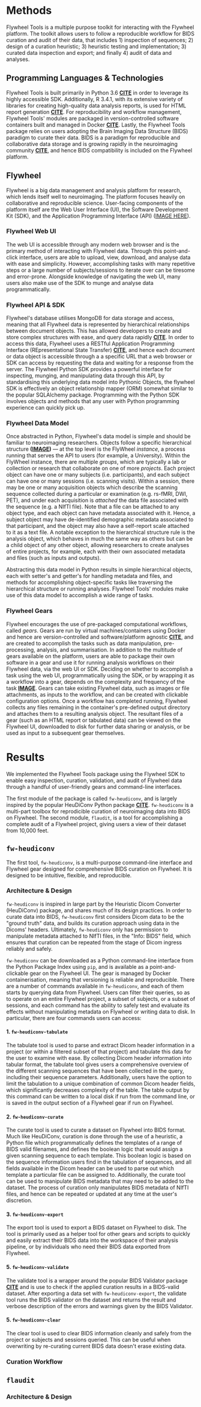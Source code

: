# Methods

Flywheel Tools is a multiple purpose toolkit for interacting with the Flywheel
platform. The toolkit allows users to follow a reproducible workflow for BIDS
curation and audit of their data, that includes 1) inspection of sequences; 2)
design of a curation heuristic; 3) heuristic testing and implementation; 3)
curated data inspection and export; and finally 4) audit of data and analyses.

## Programming Languages & Technologies

Flywheel Tools is built primarily in Python 3.6 **[CITE]()** in order to
leverage its highly accessible SDK. Additionally, R 3.4.1, with its
extensive variety of libraries for creating high-quality data analysis reports,
is used for HTML report generation **[CITE]()**. For reproducibility and
workflow management, Flywheel Tools' modules are packaged in
version-controlled software containers built and managed in Docker **[CITE]()**.
Lastly, the Flywheel Tools package relies on users adopting the Brain Imaging
Data Structure (BIDS) paradigm to curate their data. BIDS is a paradigm for
reproducible and collaborative data storage and is growing rapidly in the
neuroimaging community **[CITE]()**, and hence BIDS compatibility is included on
the Flywheel platform.

## Flywheel

Flywheel is a big data management and analysis platform for research, which
lends itself well to neuroimaging. The platform focuses heavily on collaborative
and reproducible science. User-facing components of the platform itself are the
Web User Interface (UI), the Software Development Kit (SDK), and the Application
Programming Interface (API) ([IMAGE HERE]()).

### Flywheel Web UI

The web UI is accessible through any modern web browser and is the primary
method of interacting with Flywheel data. Through this point-and-click
interface, users are able to upload, view, download, and analyse data with ease
and simplicity. However, accomplishing tasks with many repetitive steps or a
large number of subjects/sessions to iterate over can be tiresome and
error-prone. Alongside knowledge of navigating the web UI, many users also make
use of the SDK to munge and analyse data programmatically.

### Flywheel API & SDK

Flywheel's database utilises MongoDB for data storage and access, meaning that
all Flywheel data is represented by hierarchical relationships between document
objects. This has allowed developers to create and store complex structures with
ease, and query data rapidly **[CITE]()**. In order to access this data,
Flywheel uses a RESTful Application Programming Interface (REpresentational
State Transfer) **[CITE]()**, and hence each document or data object is
accessible through a a specific URL that a web browser or SDK can access by
requesting the data and waiting for a response from the server. The Flywheel
Python SDK provides a powerful interface for inspecting, munging, and
manipulating data through this API, by standardising this underlying data model
into Pythonic Objects, the flywheel SDK is effectively an object relationship
mapper (ORM) somewhat similar to the popular SQLAlchemy package. Programming
with the Python SDK involves objects and methods that any user with Python
programming experience can quickly pick up.

### Flywheel Data Model

Once abstracted in Python, Flywheel's data model is simple and should be
familiar to neuroimaging researchers. Objects follow a specific hierarchical
structure **([IMAGE]())** — at the top level is the FlyWheel *instance*, a
process running that serves the API to users (for example, a
University). Within the FlyWheel instance, there are multiple *groups*, which
are typically a lab or collection or research that collaborate on one of more
*projects*. Each project object can have one or
many subjects (i.e. participants), and each subject can have one or many
sessions (i.e. scanning visits). Within a session, there may be one or many
acquisition objects which describe the scanning sequence collected during a
particular or examination (e.g. rs-fMRI, DWI, PET), and under each acquisition
is *attached* the data file associated with the sequence (e.g. a NIfTI file).
Note that a file can be attached to any object type, and each object can have
metadata associated with it. Hence, a subject object may have de-identified
demographic metadata associated to that participant, and the object may also
have a self-report scale attached to it as a text file. A notable exception to
the hierarchical structure rule is the analysis object, which behaves in much
the same way as others but can be a child object of any other object, allowing
researchers to create analyses of entire projects, for example, each with their
own associated metadata and files (such as inputs and outputs).

Abstracting this data model in Python results in simple hierarchical objects,
each with setter's and getter's for handling metadata and files, and methods for
accomplishing object-specific tasks like traversing the hierarchical structure
or running analyses. Flywheel Tools' modules make use of this data model to
accomplish a wide range of tasks.

### Flywheel Gears

Flywheel encourages the use of pre-packaged computational workflows, called
*gears*. Gears are run by virtual machines/containers using Docker and hence are
version-controlled and software/platform agnostic **[CITE]()**, and are created
to accomplish the tasks such as data manipulation, pre-processing, analysis, and
summarisation. In addition to the multitude of gears available on the platform,
users are able to package their own software in a gear and use it for running
analysis workflows on their Flywheel data, via the web UI or SDK. Deciding on
whether to accomplish a task using the web UI, programmatically using the SDK,
or by wrapping it as a workflow into a gear, depends on the complexity and
frequency of the task **[IMAGE]()**. Gears can take existing Flywheel data, such
as images or file attachments, as inputs to the workflow, and can be created
with clickable configuration options. Once a workflow has completed running,
Flywheel collects any files remaining in the container's pre-defined output
directory and attaches them to a resulting analysis object. The resultant files
of a gear (such as an HTML report or tabulated data) can be viewed on the
Flywheel UI, downloaded to disk for further data sharing or analysis, or be used
as input to a subsequent gear themselves.

# Results

We implemented the Flywheel Tools package using the Flywheel SDK to enable easy
inspection, curation, validation, and audit of Flywheel data through a handful
of user-friendly gears and command-line interfaces.

The first module of the package is called `fw-heudiconv`, and is largely
inspired by the popular HeuDiConv Python package **[CITE]()**. `fw-heudiconv` is
a multi-part toolbox for reprodicible curation of neuroimaging data into BIDS on
Flywheel. The second module, `flaudit`, is a tool for accomplishing a complete
audit of a Flywheel project, giving users a view of their dataset from 10,000
feet.

## `fw-heudiconv`

The first tool, `fw-heudiconv`, is a multi-purpose command-line interface and
Flywheel gear designed for comprehensive BIDS curation on Flywheel. It is
designed to be intuitive, flexible, and reproducible.

### Architecture & Design

`fw-heudiconv` is inspired in large part by the Heuristic Dicom Converter
(HeuDiConv) package, and shares much of its design practices. In order to curate
data into BIDS, `fw-heudiconv` first considers Dicom data to be the "ground
truth" data, and builds its curation approach using data in the Dicoms' headers.
Ultimately, `fw-heudiconv` only has permission to manipulate metadata attached
to NIfTI files, in the "Info: BIDS" field, which ensures that curation can be
repeated from the stage of Dicom ingress reliably and safely.

`fw-heudiconv` can be downloaded as a Python command-line interface from the
Python Package Index using `pip`, and is available as a point-and-clickable gear
on the Flywheel UI. The gear is managed by Docker containerisation, meaning that
versioning is reliable and reproducible. There are a number of commands
available in `fw-heudiconv`, and each of them starts by querying data from
Flywheel. Users can filter their queries, so as to operate on an entire Flywheel
project, a subset of subjects, or a subset of sessions, and each command has the
ability to safely test and evaluate its effects without manipulating metadata on
Flywheel or writing data to disk. In particular, there are four commands users
can access:

#### 1. `fw-heudiconv-tabulate`

The tabulate tool is used to parse and extract Dicom header information in a
project (or within a filtered subset of that project) and tabulate this data for
the user to examine with ease. By collecting Dicom header information into
tabular format, the tabulate tool gives users a comprehensive overview of the
different scanning sequences that have been collected in the query, including
their sequence parameters. Additionally, users have the option to
limit the tabulation to a unique combination of common Dicom header fields,
which significantly decreases complexity of the table. The table output by this
command can be written to a local disk if run from the command line, or is saved
in the output section of a Flywheel gear if run on Flywheel.

#### 2. `fw-heudiconv-curate`

The curate tool is used to curate a dataset on Flywheel into BIDS format.
Much like HeuDiConv, curation is done through the use of a heuristic, a Python
file which programmatically defines the templates of a range of BIDS valid
filenames, and defines the boolean logic that would assign a given scanning
sequence to each template. This boolean logic is based on the sequence
information users find in the tabulation of sequences, and all fields available
in the Dicom header can be used to parse out which template a particular file
can be assigned to. Additionally, the curate tool can be used to manipulate BIDS
metadata that may need to be added to the dataset. The process of curation only
manipulates BIDS metadata of NIfTI files, and hence can be repeated or updated
at any time at the user's discretion.

#### 3. `fw-heudiconv-export`

The export tool is used to export a BIDS dataset on Flywheel to disk. The tool
is primarily used as a helper tool for other gears and scripts to quickly and
easily extract their BIDS data into the workspace of their analysis pipeline, or
by individuals who need their BIDS data exported from Flywheel.

#### 5. `fw-heudiconv-validate`

The validate tool is a wrapper around the popular BIDS Validator package
**[CITE]()** and is use to check if the applied curation results in a BIDS-valid
dataset. After exporting a data set with `fw-heudiconv-export`, the validate
tool runs the BIDS validator on the dataset and returns the result and verbose
description of the errors and warnings given by the BIDS Validator.

#### 5. `fw-heudiconv-clear`

The clear tool is used to clear BIDS information cleanly and safely from the
project or subjects and sessions queried. This can be useful when overwriting by
re-curating current BIDS data doesn't erase existing data.

### Curation Workflow



## `flaudit`

### Architecture & Design

